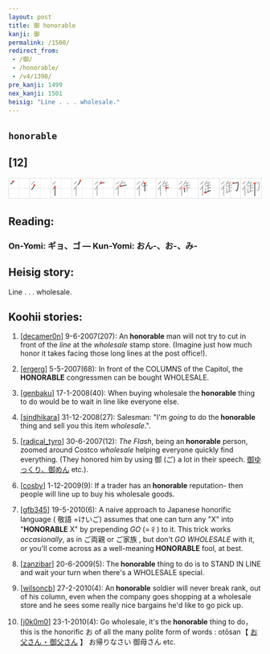 ```yaml
---
layout: post
title: 御 honorable
kanji: 御
permalink: /1500/
redirect_from:
 - /御/
 - /honorable/
 - /v4/1398/
pre_kanji: 1499
nex_kanji: 1501
heisig: "Line . . . wholesale."
---
```


## `honorable`

## [12]

<div class="stroke"><img src="../images/E5BEA1.png" /></div>

## Reading:

### On-Yomi: ギョ、ゴ &mdash; Kun-Yomi: おん-、お-、み-

## Heisig story:

Line . . . wholesale.

## Koohii stories:

1) [<a href="http://kanji.koohii.com/profile/decamer0n">decamer0n</a>] 9-6-2007(207): An<strong> honorable</strong> man will not try to cut in front of the <em>line</em> at the <em>wholesale</em> stamp store. (Imagine just how much honor it takes facing those long lines at the post office!).

2) [<a href="http://kanji.koohii.com/profile/ergerg">ergerg</a>] 5-5-2007(68): In front of the COLUMNS of the Capitol, the<strong> HONORABLE</strong> congressmen can be bought WHOLESALE.

3) [<a href="http://kanji.koohii.com/profile/genbaku">genbaku</a>] 17-1-2008(40): When buying wholesale the<strong> honorable</strong> thing to do would be to wait in line like everyone else.

4) [<a href="http://kanji.koohii.com/profile/sindhikara">sindhikara</a>] 31-12-2008(27): Salesman: &quot;I&#039;m <em>going</em> to do the<strong> honorable</strong> thing and sell you this item <em>wholesale</em>.&quot;.

5) [<a href="http://kanji.koohii.com/profile/radical_tyro">radical_tyro</a>] 30-6-2007(12): <em>The Flash</em>, being an<strong> honorable</strong> person, zoomed around Costco <em>wholesale</em> helping everyone quickly find everything. (They honored him by using 御 (ご) a lot in their speech. <a href="midori://search?text=御ゆっくり、御めん">御ゆっくり、御めん</a> etc.).

6) [<a href="http://kanji.koohii.com/profile/cosby">cosby</a>] 1-12-2009(9): If a trader has an<strong> honorable</strong> reputation- then people will line up to buy his wholesale goods.

7) [<a href="http://kanji.koohii.com/profile/gfb345">gfb345</a>] 19-5-2010(6): A naive approach to Japanese honorific language ( 敬語 =けいご) assumes that one can turn any &quot;X&quot; into &quot;<strong>HONORABLE</strong> X&quot; by prepending <em>GO</em> (=⼻) to it. This trick works <em>occasionally</em>, as in ご両親 or ご家族 , but don&#039;t <em>GO WHOLESALE</em> with it, or you&#039;ll come across as a well-meaning<strong> HONORABLE</strong> fool, at best.

8) [<a href="http://kanji.koohii.com/profile/zanzibar">zanzibar</a>] 20-6-2009(5): The<strong> honorable</strong> thing to do is to STAND IN LINE and wait your turn when there&#039;s a WHOLESALE special.

9) [<a href="http://kanji.koohii.com/profile/wilsoncb">wilsoncb</a>] 27-2-2010(4): An<strong> honorable</strong> soldier will never break rank, out of his column, even when the company goes shopping at a wholesale store and he sees some really nice bargains he&#039;d like to go pick up.

10) [<a href="http://kanji.koohii.com/profile/j0k0m0">j0k0m0</a>] 23-1-2010(4): Go wholesale, it&#039;s the<strong> honorable</strong> thing to do，this is the honorific お of all the many polite form of words : otōsan 【 <a href="midori://search?text=お父さん ・ 御父さん">お父さん ・ 御父さん</a> 】 お帰りなさい 御母さん etc.
